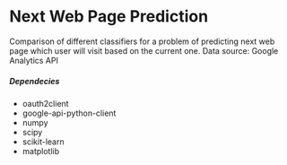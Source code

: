 # Next Web Page Prediction

Comparison of different classifiers for a problem of predicting next web page which user will visit based on the current one.
Data source: Google Analytics API

##### Dependecies
- oauth2client
- google-api-python-client
- numpy
- scipy
- scikit-learn
- matplotlib
